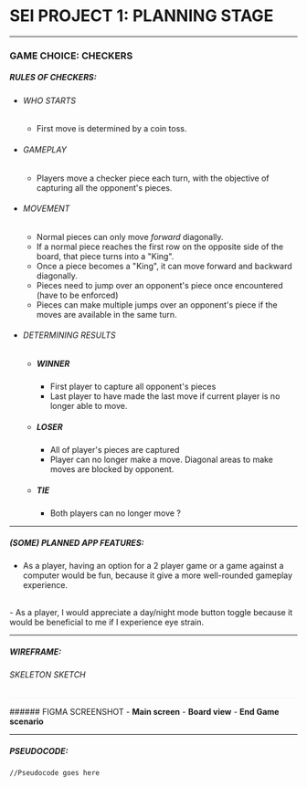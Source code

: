 # SEI PROJECT 1: PLANNING STAGE
___

### GAME CHOICE: CHECKERS

##### RULES OF CHECKERS:
- ###### WHO STARTS
  - First move is determined by a coin toss.
- ###### GAMEPLAY
  - Players move a checker piece each turn, with the objective of capturing all the opponent's pieces.
- ###### MOVEMENT
  - Normal pieces can only move <i>forward</i> diagonally.
  - If a normal piece reaches the first row on the opposite side of the board, that piece turns into a "King".
  - Once a piece becomes a "King", it can move forward and backward diagonally.
  - Pieces need to jump over an opponent's piece once encountered (have to be enforced)
  - Pieces can make multiple jumps over an opponent's piece if the moves are available in the same turn.
- ###### DETERMINING RESULTS
  - ##### WINNER
    - First player to capture all opponent's pieces
    - Last player to have made the last move if current player is no longer able to move.
  - ##### LOSER
    - All of player's pieces are captured
    - Player can no longer make a move. Diagonal areas to make moves are blocked by opponent.
  - ##### TIE
    - Both players can no longer move ? 

___
##### (SOME) PLANNED APP FEATURES:
- As a player, having an option for a 2 player game or a game against a computer would be fun, because it give a more well-rounded gameplay experience.
<br>
- As a player, I would appreciate a day/night mode button toggle because it would be beneficial to me if I experience eye strain.

___
##### WIREFRAME:


###### SKELETON SKETCH


<hr style="border: none; background-color: #F2F4F7">
###### FIGMA SCREENSHOT
- <b>Main screen</b>
- <b>Board view</b>
- <b>End Game scenario</b>

___
##### PSEUDOCODE:

```
//Pseudocode goes here
```